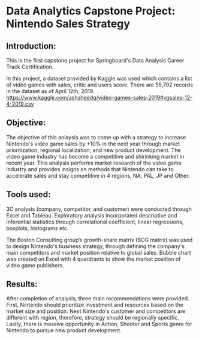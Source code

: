 # Data Analytics Capstone Project: Nintendo Sales Strategy

## Introduction:

This is the first capstone project for Springboard's Data Analysis Career Track Certification.  

In this project, a dataset provided by Kaggle was used which contains a list of video games with sales, critic and users score. 
There are 55,792 records in the dataset as of April 12th, 2019. 
https://www.kaggle.com/ashaheedq/video-games-sales-2019#vgsales-12-4-2019.csv

## Objective:
The objective of this anlaysis was to come up with a strategy to increase Nintendo's video game sales by +10% in the next year through market prioritization, regional localization, and new product development. The video game industry has become a competitive and shirinking market in recent year. This analysis performs market research of the video game industry and provides insigns on methods that Nintendo can take to accelerate sales and stay competitive in 4 regions, NA, PAL, JP and Other.  

## Tools used:
3C analysis (company, competitor, and customer) were conducted through Excel and Tableau. Exploratory analysis incorporated descriptive and inferential statistics through correlational coefficient, linear regressions, boxplots, histograms etc. 

The Boston Consulting group’s growth-share matrix (BCG matrix) was used to design Nintendo's business strategy, through defining the company's main competitors and market position relative to global sales. Bubble chart was created on Excel with 4 quardrants to show the market position of video game publishers. 

## Results:
After completion of analysis, three main recommendations were provided. First, Nintendo should prioritize investment and resources based on the market size and position. Next Nintendo's customer and competitors are different with region, therefore, strategy should be regionally specific. Lastly, there is massive opportunity in Action, Shooter and Sports genre for Nintendo to pursue new product development. 

